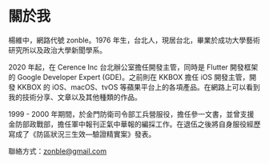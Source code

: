 # 關於我

楊維中，網路代號 zonble。1976 年生，台北人，現居台北，畢業於成功大學藝術研究所以及政治大學新聞學系。

2020 年起，在 Cerence Inc 台北辦公室擔任開發主管，同時是 Flutter 開發框架的 Google Developer Expert (GDE)。之前則在 KKBOX 擔任 iOS 開發主管，開發 KKBOX 的 iOS、macOS、tvOS 等蘋果平台上的各項產品。在網路上可以看到我的技術分享、文章以及其他種類的作品。

1999 - 2000 年期間，於金門防衛司令部工兵營服役，擔任參一文書，並曾支援金防部政戰部，擔任軍中報刊正氣中華報的編採工作。在退伍之後將自身服役經歷寫成了《防區狀況三生效—驗證精實案》發表。

聯絡方式：zonble@gmail.com
